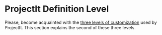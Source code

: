 
# ProjectIt Definition Level

Please, become acquainted with the [three levels of customization](010_Intro/050_Three_Levels_of_Customization)
used by ProjectIt.
This section explains the second of these three levels.


